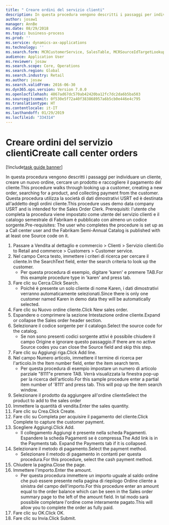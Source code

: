 ```yaml
---
title: " Creare ordini del servizio clienti"
description: In questa procedura vengono descritti i passaggi per individuare un cliente, creare un nuovo ordine, cercare un prodotto e raccogliere il pagamento del cliente.
author: josaw1
manager: AnnBe
ms.date: 08/29/2018
ms.topic: business-process
ms.prod: ''
ms.service: dynamics-ax-applications
ms.technology: ''
ms.search.form: MCRCustomerService, SalesTable, MCRSourceIdTargetLookup, MCRSalesQuickQuote, MCRSalesOrderRecap, MCRCustPaymDialog, MCRCustPaymLookup
audience: Application User
ms.reviewer: josaw
ms.search.scope: Core, Operations
ms.search.region: Global
ms.search.industry: Retail
ms.author: josaw
ms.search.validFrom: 2016-06-30
ms.dyn365.ops.version: Version 7.0.0
ms.openlocfilehash: 4867ad67dc570ab42420ba12fc7dc2da6b5ba503
ms.sourcegitcommit: 0f530e5f72a40f383868957a6b5cb0e446e4c795
ms.translationtype: HT
ms.contentlocale: it-IT
ms.lasthandoff: 01/29/2019
ms.locfileid: "334314"
---
```

# <a name="create-call-center-orders"></a><span data-ttu-id="b2cc4-103"> Creare ordini del servizio clienti</span><span class="sxs-lookup"><span data-stu-id="b2cc4-103">Create call center orders</span></span>

[!include[task guide banner](../includes/task-guide-banner.md)]

<span data-ttu-id="b2cc4-104">In questa procedura vengono descritti i passaggi per individuare un cliente, creare un nuovo ordine, cercare un prodotto e raccogliere il pagamento del cliente.</span><span class="sxs-lookup"><span data-stu-id="b2cc4-104">This procedure walks through looking up a customer, creating a new order, searching for a product, and collecting payment from the customer.</span></span> <span data-ttu-id="b2cc4-105">Questa procedura utilizza la società di dati dimostrativi USRT ed è destinata all'addetto degli ordini cliente.</span><span class="sxs-lookup"><span data-stu-id="b2cc4-105">This procedure uses demo data company USRT and is intended for the Sales Order Clerk.</span></span> <span data-ttu-id="b2cc4-106">Prerequisiti: l'utente che completa la procedura viene impostato come utente del servizio clienti e il catalogo semestrale di Fabrikam è pubblicato con almeno un codice sorgente.</span><span class="sxs-lookup"><span data-stu-id="b2cc4-106">Pre-requisites:  The user who completes the procedure is set up as a Call center user and the Fabrikam Semi-Annual Catalog is published with at least one Source code on it.</span></span>

1. <span data-ttu-id="b2cc4-107">Passare a Vendita al dettaglio e commercio > Clienti > Servizio clienti.</span><span class="sxs-lookup"><span data-stu-id="b2cc4-107">Go to Retail and commerce > Customers > Customer service.</span></span>
2. <span data-ttu-id="b2cc4-108">Nel campo Cerca testo, immettere i criteri di ricerca per cercare il cliente.</span><span class="sxs-lookup"><span data-stu-id="b2cc4-108">In the SearchText field, enter the search criteria to look up the customer.</span></span>
    * <span data-ttu-id="b2cc4-109">Per questa procedura di esempio, digitare 'karen' e premere TAB.</span><span class="sxs-lookup"><span data-stu-id="b2cc4-109">For this example procedure type in 'karen' and press tab.</span></span>  
3. <span data-ttu-id="b2cc4-110">Fare clic su Cerca.</span><span class="sxs-lookup"><span data-stu-id="b2cc4-110">Click Search.</span></span>
    * <span data-ttu-id="b2cc4-111">Poiché è presente un solo cliente di nome Karen, i dati dimostrativi verranno automaticamente selezionati.</span><span class="sxs-lookup"><span data-stu-id="b2cc4-111">Since there is only one customer named Karen in demo data they will be automatically selected.</span></span>  
4. <span data-ttu-id="b2cc4-112">Fare clic su Nuovo ordine cliente.</span><span class="sxs-lookup"><span data-stu-id="b2cc4-112">Click New sales order.</span></span>
5. <span data-ttu-id="b2cc4-113">Espandere o comprimere la sezione Intestazione ordine cliente.</span><span class="sxs-lookup"><span data-stu-id="b2cc4-113">Expand or collapse the Sales order header section.</span></span>
6. <span data-ttu-id="b2cc4-114">Selezionare il codice sorgente per il catalogo.</span><span class="sxs-lookup"><span data-stu-id="b2cc4-114">Select the source code for the catalog.</span></span>
    * <span data-ttu-id="b2cc4-115">Se non sono presenti codici sorgente attivi è possibile chiudere il campo Origine e ignorare questo passaggio.</span><span class="sxs-lookup"><span data-stu-id="b2cc4-115">If there are no active Source codes you can close the Source field and skip this step.</span></span>  
7. <span data-ttu-id="b2cc4-116">Fare clic su Aggiungi riga.</span><span class="sxs-lookup"><span data-stu-id="b2cc4-116">Click Add line.</span></span>
8. <span data-ttu-id="b2cc4-117">Nel campo Numero articolo, immettere il termine di ricerca per l'articolo.</span><span class="sxs-lookup"><span data-stu-id="b2cc4-117">In the Item number field, enter the item search term.</span></span>
    * <span data-ttu-id="b2cc4-118">Per questa procedura di esempio impostare un numero di articolo parziale "8111"e premere TAB. Verrà visualizzata la finestra pop-up per la ricerca dell'articolo.</span><span class="sxs-lookup"><span data-stu-id="b2cc4-118">For this sample procedure enter a partial item number of '8111' and press tab. This will pop up the item search window.</span></span>  
9. <span data-ttu-id="b2cc4-119">Selezionare il prodotto da aggiungere all'ordine cliente</span><span class="sxs-lookup"><span data-stu-id="b2cc4-119">Select the product to add to the sales order</span></span>
10. <span data-ttu-id="b2cc4-120">Immettere la quantità di vendita.</span><span class="sxs-lookup"><span data-stu-id="b2cc4-120">Enter the sales quantity.</span></span>
11. <span data-ttu-id="b2cc4-121">Fare clic su Crea.</span><span class="sxs-lookup"><span data-stu-id="b2cc4-121">Click Create.</span></span>
12. <span data-ttu-id="b2cc4-122">Fare clic su Completa per acquisire il pagamento del cliente.</span><span class="sxs-lookup"><span data-stu-id="b2cc4-122">Click Complete to capture the customer payment.</span></span>
13. <span data-ttu-id="b2cc4-123">Scegliere Aggiungi.</span><span class="sxs-lookup"><span data-stu-id="b2cc4-123">Click Add.</span></span>
    * <span data-ttu-id="b2cc4-124">Il collegamento Aggiungi è presente nella scheda Pagamenti. Espandere la scheda Pagamenti se è compressa.</span><span class="sxs-lookup"><span data-stu-id="b2cc4-124">The Add link is in the Payments tab. Expand the Payments tab if it is collapsed.</span></span>  
14. <span data-ttu-id="b2cc4-125">Selezionare il metodo di pagamento.</span><span class="sxs-lookup"><span data-stu-id="b2cc4-125">Select the payment method.</span></span>
    * <span data-ttu-id="b2cc4-126">Selezionare il metodo di pagamento in contanti per questa procedura.</span><span class="sxs-lookup"><span data-stu-id="b2cc4-126">For this procedure, select the cash payment method.</span></span>  
15. <span data-ttu-id="b2cc4-127">Chiudere la pagina.</span><span class="sxs-lookup"><span data-stu-id="b2cc4-127">Close the page.</span></span>
16. <span data-ttu-id="b2cc4-128">Immettere l'importo.</span><span class="sxs-lookup"><span data-stu-id="b2cc4-128">Enter the amount.</span></span>
    * <span data-ttu-id="b2cc4-129">Per questa procedura immettere un importo uguale al saldo ordine che può essere presente nella pagina di riepilogo Ordine cliente a sinistra del campo dell'importo.</span><span class="sxs-lookup"><span data-stu-id="b2cc4-129">For this procedure enter an amount equal to the order balance which can be seen in the Sales order summary page to the left of the amount field.</span></span> <span data-ttu-id="b2cc4-130">In tal modo sarà possibile completare l'ordine come interamente pagato.</span><span class="sxs-lookup"><span data-stu-id="b2cc4-130">This will allow you to complete the order as fully paid.</span></span>  
17. <span data-ttu-id="b2cc4-131">Fare clic su OK.</span><span class="sxs-lookup"><span data-stu-id="b2cc4-131">Click OK.</span></span>
18. <span data-ttu-id="b2cc4-132">Fare clic su Invia.</span><span class="sxs-lookup"><span data-stu-id="b2cc4-132">Click Submit.</span></span>

